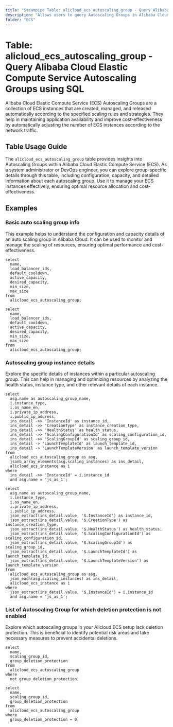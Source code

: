 ```yaml
---
title: "Steampipe Table: alicloud_ecs_autoscaling_group - Query Alibaba Cloud Elastic Compute Service Autoscaling Groups using SQL"
description: "Allows users to query Autoscaling Groups in Alibaba Cloud Elastic Compute Service (ECS), specifically the configuration, capacity, and detailed information about each autoscaling group."
folder: "ECS"
---
```


# Table: alicloud_ecs_autoscaling_group - Query Alibaba Cloud Elastic Compute Service Autoscaling Groups using SQL

Alibaba Cloud Elastic Compute Service (ECS) Autoscaling Groups are a collection of ECS instances that are created, managed, and released automatically according to the specified scaling rules and strategies. They help in maintaining application availability and improve cost-effectiveness by automatically adjusting the number of ECS instances according to the network traffic.

## Table Usage Guide

The `alicloud_ecs_autoscaling_group` table provides insights into Autoscaling Groups within Alibaba Cloud Elastic Compute Service (ECS). As a system administrator or DevOps engineer, you can explore group-specific details through this table, including configuration, capacity, and detailed information about each autoscaling group. Use it to manage your ECS instances effectively, ensuring optimal resource allocation and cost-effectiveness.

## Examples

### Basic auto scaling group info
This example helps to understand the configuration and capacity details of an auto scaling group in Alibaba Cloud. It can be used to monitor and manage the scaling of resources, ensuring optimal performance and cost-effectiveness.

```sql+postgres
select
  name,
  load_balancer_ids,
  default_cooldown,
  active_capacity,
  desired_capacity,
  min_size,
  max_size
from
  alicloud_ecs_autoscaling_group;
```

```sql+sqlite
select
  name,
  load_balancer_ids,
  default_cooldown,
  active_capacity,
  desired_capacity,
  min_size,
  max_size
from
  alicloud_ecs_autoscaling_group;
```

### Autoscaling group instance details
Explore the specific details of instances within a particular autoscaling group. This can help in managing and optimizing resources by analyzing the health status, instance type, and other relevant details of each instance.

```sql+postgres
select
  asg.name as autoscaling_group_name,
  i.instance_type,
  i.os_name_en,
  i.private_ip_address,
  i.public_ip_address,
  ins_detail ->> 'InstanceId' as instance_id,
  ins_detail ->> 'CreationType' as instance_creation_type,
  ins_detail ->> 'HealthStatus' as health_status,
  ins_detail ->> 'ScalingConfigurationId' as scaling_configuration_id,
  ins_detail ->> 'ScalingGroupId' as scaling_group_id,
  ins_detail -> 'LaunchTemplateId' as launch_template_id,
  ins_detail -> 'LaunchTemplateVersion' as launch_template_version
from
  alicloud_ecs_autoscaling_group as asg,
  jsonb_array_elements(asg.scaling_instances) as ins_detail,
  alicloud_ecs_instance as i
where
  ins_detail ->> 'InstanceId' = i.instance_id
  and asg.name = 'js_as_1';
```

```sql+sqlite
select
  asg.name as autoscaling_group_name,
  i.instance_type,
  i.os_name_en,
  i.private_ip_address,
  i.public_ip_address,
  json_extract(ins_detail.value, '$.InstanceId') as instance_id,
  json_extract(ins_detail.value, '$.CreationType') as instance_creation_type,
  json_extract(ins_detail.value, '$.HealthStatus') as health_status,
  json_extract(ins_detail.value, '$.ScalingConfigurationId') as scaling_configuration_id,
  json_extract(ins_detail.value, '$.ScalingGroupId') as scaling_group_id,
  json_extract(ins_detail.value, '$.LaunchTemplateId') as launch_template_id,
  json_extract(ins_detail.value, '$.LaunchTemplateVersion') as launch_template_version
from
  alicloud_ecs_autoscaling_group as asg,
  json_each(asg.scaling_instances) as ins_detail,
  alicloud_ecs_instance as i
where
  json_extract(ins_detail.value, '$.InstanceId') = i.instance_id
  and asg.name = 'js_as_1';
```

### List of Autoscaling Group for which deletion protection is not enabled
Explore which autoscaling groups in your Alicloud ECS setup lack deletion protection. This is beneficial to identify potential risk areas and take necessary measures to prevent accidental deletions.

```sql+postgres
select
  name,
  scaling_group_id,
  group_deletion_protection
from
  alicloud_ecs_autoscaling_group
where
  not group_deletion_protection;
```

```sql+sqlite
select
  name,
  scaling_group_id,
  group_deletion_protection
from
  alicloud_ecs_autoscaling_group
where
  group_deletion_protection = 0;
```